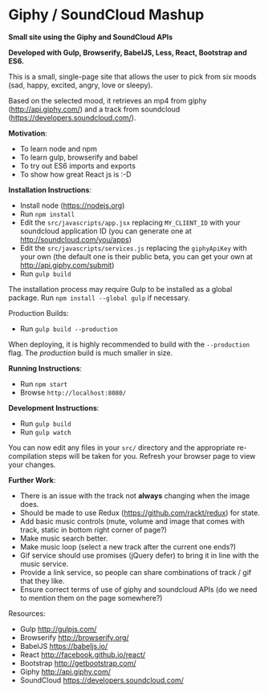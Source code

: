 # Giphy / SoundCloud Mashup

**Small site using the Giphy and SoundCloud APIs**

**Developed with Gulp, Browserify, BabelJS, Less, React, Bootstrap and ES6.**

This is a small, single-page site that allows the user to pick from six moods (sad, happy, excited, angry, love or sleepy).

Based on the selected mood, it retrieves an mp4 from giphy (http://api.giphy.com/) and a track from soundcloud (https://developers.soundcloud.com/).

**Motivation**:
- To learn node and npm
- To learn gulp, browserify and babel
- To try out ES6 imports and exports
- To show how great React js is :-D

**Installation Instructions**:
- Install node (https://nodejs.org)
- Run ``npm install``
- Edit the ``src/javascripts/app.jsx`` replacing ``MY_CLIENT_ID`` with your soundcloud application ID (you can generate one at http://soundcloud.com/you/apps)
- Edit the ``src/javascripts/services.js`` replacing the ``giphyApiKey`` with your own (the default one is their public beta, you can get your own at http://api.giphy.com/submit)
- Run ``gulp build``

The installation process may require Gulp to be installed as a global package. Run ``npm install --global gulp`` if necessary.

Production Builds:
- Run ``gulp build --production``

When deploying, it is highly recommended to build with the ``--production`` flag. The *production* build is much smaller in size.

**Running Instructions**:
- Run ``npm start``
- Browse ``http://localhost:8080/``

**Development Instructions**:
- Run ``gulp build``
- Run ``gulp watch``

You can now edit any files in your ``src/`` directory and the appropriate re-compilation steps will be taken for you. Refresh your browser page to view your changes.

**Further Work**:
- There is an issue with the track not __always__ changing when the image does.
- Should be made to use Redux (https://github.com/rackt/redux) for state.
- Add basic music controls (mute, volume and image that comes with track, static in bottom right corner of page?)
- Make music search better.
- Make music loop (select a new track after the current one ends?)
- Gif service should use promises (jQuery defer) to bring it in line with the music service.
- Provide a link service, so people can share combinations of track / gif that they like.
- Ensure correct terms of use of giphy and soundcloud APIs (do we need to mention them on the page somewhere?)


Resources:
- Gulp http://gulpjs.com/
- Browserify http://browserify.org/
- BabelJS https://babeljs.io/
- React http://facebook.github.io/react/
- Bootstrap http://getbootstrap.com/
- Giphy http://api.giphy.com/
- SoundCloud https://developers.soundcloud.com/
